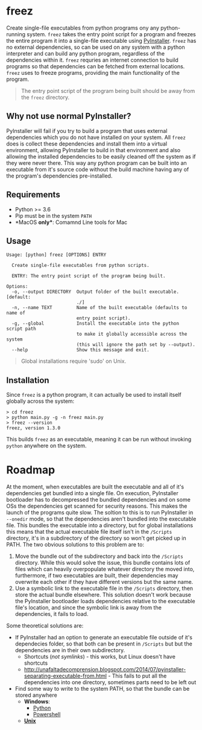# freez

Create single-file executables from python programs ony any python-running system. `freez` takes the entry point script for a program and freezes the entire program it into a single-file executable using [PyInstaller](https://github.com/pyinstaller/pyinstaller). `freez` has no external dependencies, so can be used on any system with a python interpreter and can build any python program, regardless of the dependencies within it. `freez` requries an internet connection to build programs so that dependencies can be fetched from external locations. `freez` uses to freeze programs, providing the main functionality of the program.

> The entry point script of the program being built should be away from the `freez` directory.

## Why not use normal PyInstaller?

PyInstaller will fail if you try to build a program that uses external dependencies which you do not have installed on your system. All `freez` does is collect these dependencies and install them into a virtual environment, allowing PyInstaller to build in that environment and also allowing the installed dependencies to be easily cleaned off the system as if they were never there. This way any python program can be built into an executable from it's source code without the build machine having any of the program's dependencies pre-installed.

## Requirements

- Python >= 3.6
- Pip must be in the system `PATH`
- \*MacOS **only\***: Comamnd Line tools for Mac

## Usage

```
Usage: [python] freez [OPTIONS] ENTRY

  Create single-file executables from python scripts.

  ENTRY: The entry point script of the program being built.

Options:
  -o, --output DIRECTORY  Output folder of the built executable.  [default:
                          ./]
  -n, --name TEXT         Name of the built executable (defaults to name of
                          entry point script).
  -g, --global            Install the executable into the python script path
                          to make it globally accessible across the system
                          (this will ignore the path set by --output).
  --help                  Show this message and exit.
```

> Global installations require 'sudo' on Unix.

## Installation

Since `freez` is a python program, it can actually be used to install itself globally across the system:

```
> cd freez
> python main.py -g -n freez main.py
> freez --version
freez, version 1.3.0
```

This builds `freez` as an executable, meaning it can be run without invoking `python` anywhere on the system.

# Roadmap

At the moment, when executables are built the executable and all of it's dependencies get bundled into a single file. On execution, PyInstaller bootloader has to decompressed the bundled dependencies and on some OSs the dependencies get scanned for security reasons. This makes the launch of the programs quite slow. The soltion to this is to run PyInstaller in `--onedir` mode, so that the dependencies aren't bundled into the executable file. This bundles the executable into a directory, but for global installations this means that the actual executable file itself isn't in the `/Scripts` directory, it's in a subdirectory of the directory so won't get picked up in PATH. The two obvious solutions to this problem are to:

1. Move the bundle out of the subdirectory and back into the `/Scripts` directory. While this would solve the issue, this bundle contains lots of files which can heavily overpopulate whatever directory the moved into, furthermore, if two executables are built, their dependencies may overwrite each other if they have different versions but the same name.
2. Use a symbolic link to the executable file in the `/Scripts` directory, then store the actual bundle elsewhere. This solution doesn't work because the PyInstaller bootloader loads dependencies relative to the executable file's location, and since the symbolic link is away from the dependencies, it fails to load.

Some theoretical solutions are:

- If PyInstaller had an option to generate an executable file outside of it's dependecies folder, so that both can be present in `/Scripts` but but the dependencies are in their own subdirectory.
  - Shortcuts (_not symlinks_) - this works, but Linux doesn't have shortcuts
  - http://unafaltadecomprension.blogspot.com/2014/07/pyinstaller-separating-executable-from.html - This fails to put all the dependencies into one directory, sometimes parts need to be left out
- Find some way to write to the system PATH, so that the bundle can be stored anywhere
  - **Windows**:
    - [Python](https://docs.python.org/3/library/winreg.html)
    - [Powershell](https://stackoverflow.com/questions/2121795/programmatically-modifiy-environment-variables)
  - [**Unix**](https://stackoverflow.com/a/26962251)
